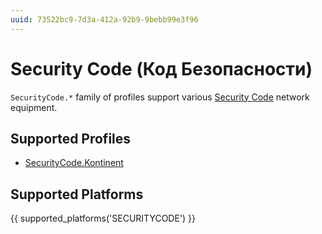 ```yaml
---
uuid: 73522bc9-7d3a-412a-92b9-9bebb99e3f96
---
```

# Security Code (Код Безопасности)

`SecurityCode.*` family of profiles support various [Security Code](http://www.securitycode.ru/)
network equipment.

## Supported Profiles

- [SecurityCode.Kontinent](SecurityCode.Kontinent.md)

## Supported Platforms

{{ supported_platforms('SECURITYCODE') }}
